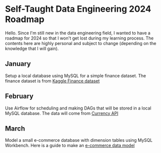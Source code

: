 # Self-Taught Data Engineering 2024 Roadmap
Hello. Since I'm still new in the data engineering field, I wanted to have a roadmap for 2024 so that I won't get lost during my learning process. The contents here are highly personal and subject to change (depending on the knowledge that I will gain).

## January
Setup a local database using MySQL for a simple finance dataset. The finance dataset is from [Kaggle Finance dataset](https://www.kaggle.com/datasets/creepycrap/finance-dataset)

## February
Use Airflow for scheduling and making DAGs that will be stored in a local MySQL database. The data will come from [Currency API](https://github.com/fawazahmed0/currency-api)

## March
Model a small e-commerce database with dimension tables using MySQL Workbench. Here is a guide to make an [e-commerce data model](https://fabric.inc/blog/commerce/ecommerce-data-model)
